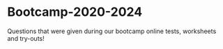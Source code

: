 # Bootcamp-2020-2024

Questions that were given during our bootcamp online tests, worksheets and try-outs!
